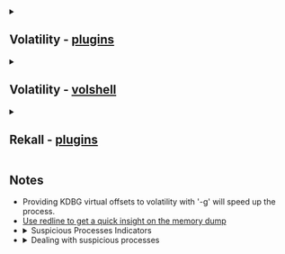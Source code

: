 <details>
   <summary>
      <h2>
         Volatility - <a href="https://github.com/volatilityfoundation/volatility/wiki/Command-Reference">plugins</a>
      </h2>
   </summary>
   <ul>
      <li>
         <details>
            <summary>Process Listing</summary>
            <ul>
               <li><a href="https://github.com/volatilityfoundation/volatility/wiki/Command-Reference#pslist">pslist - walks the doubly-linked list pointed to by PsActiveProcessHead</a></li>
               <li><a href="https://github.com/volatilityfoundation/volatility/wiki/Command-Reference#pstree">pstree - print process tress</a></li>
               <li><a href="https://github.com/volatilityfoundation/volatility/wiki/Command-Reference#psscan">psscan - enumerate processes using pool tag scanning</a></li>
               <li><a href="https://github.com/volatilityfoundation/volatility/wiki/Command-Reference#psdispscan">psdispscan - enumerates processes by scanning for DISPATCHER_HEADER</a></li>
               <li><a href="https://github.com/volatilityfoundation/volatility/wiki/Command-Reference-Mal#psxview">psxview - Detect hidden processes</a></li>
            </ul>
         </details>
      </li>
      <li>
         <details>
            <summary><a href="https://github.com/volatilityfoundation/volatility/wiki/Command-Reference#handles">handles - display open handles in a process</a></summary>
            <ul>
               <li>
                  Important Parameters
                  <ul>
                     <li>-p: <code>pids, comma separated)</code></li>
                     <li>-P: <code>use physical offsets)</code></li>
                     <li>-t: <code>types, comma separated)</code></li>
                     <li>-s: <code>suppress results that are "less meaningful"</code></li>
                  </ul>
               </li>
               <li>
                  Investigative Notes
                  <ul>
                     <li>May help discover unknown relationships between processes via common use of identical handles</li>
                     <li>For most investigations, -s should be used as a default</li>
                  </ul>
               </li>
            </ul>
         </details>
      </li>
      <li>
         <details>
            <summary><a href="https://github.com/volatilityfoundation/volatility/wiki/Command-Reference#enumfunc">enumfunc - enumerates imported and exported functions</a></summary>
            <ul>
               <li>
                  Important Parameters
                  <ul>
                     <li>-s <code>Scan for objects</code></li>
                     <li>-P <code>Show only process imports/exports</code></li>
                     <li>-K <code>Show only kernel imports/exports</code></li>
                     <li>-I <code>Show only imports</code></li>
                     <li>-E <code>Show only exports</code></li>
                  </ul>
               </li>
               <li>
                  Investigative Notes
                  <ul>
                     <li>Primarily useful for malware analysts</li>
                     <li>Can be used for preliminary capability analysis</li>
                  </ul>
               </li>
            </ul>
         </details>
      </li>
      <li>
         <details>
            <summary><a href="https://github.com/volatilityfoundation/volatility/wiki/Command-Reference#dlllist">dlllist - display a process's loaded DLLs</a></summary>
            <ul>
               <li>
                  Important Parameters
                  <ul>
                     <li>-p <code>pids, comma separated></code></li>
                  </ul>
               </li>
               <li>
                  Investigative Notes
                  <ul>
                     <li>The DLLs loaded into a process can be used to infer functionality</li>
                     <li>Networking DLLs in processes that don't normally use networking may indicate code injection</li>
                  </ul>
               </li>
            </ul>
         </details>
      </li>
      <li>
         <details>
            <summary><a href="https://icegrave0391.github.io/2020/03/09/memfor-7/#gt-Virtual-Address-Descriptors">VADs Exploration</a></summary>
            <ul>
               <li><a href="https://github.com/volatilityfoundation/volatility/wiki/Command-Reference#vadwalk">vadwalk - Display all VADs in list form</a></li>
               <li><a href="https://github.com/volatilityfoundation/volatility/wiki/Command-Reference#vadtree">vadtree - Display all VADs in tree form</a></li>
               <li><a href="https://github.com/volatilityfoundation/volatility/wiki/Command-Reference#vadlist">vadlist - List short details for each VAD</a></li>
               <li><a href="https://github.com/volatilityfoundation/volatility/wiki/Command-Reference#vadinfo">vadinfo - Display detailed VAD information</a></li>
               <li><a href="https://github.com/volatilityfoundation/volatility/wiki/Command-Reference#vaddump">vaddump - Copy frames from VADs to the disk</a></li>
            </ul>
         </details>
      </li>
      <li><a href="https://github.com/volatilityfoundation/volatility/wiki/Command-Reference#procdump">procdump - dump process executable</a></li>
      <li><a href="https://github.com/volatilityfoundation/volatility/wiki/Command-Reference#verinfo">impfuzzy - comparing the impfuzzy and imphash</a></li>
   </ul>
</details>
<details>
   <summary>
      <h2>
         Volatility - <a href="https://github.com/volatilityfoundation/volatility/wiki/Command-Reference#volshell">volshell</a>
      </h2>
   </summary>
   <ul>
      <li>
         <details>
            <summary>Explore Processes</summary>
            <ul>
               <li>ps() -&gt; <code>List processes</code></li>
               <li>cc(pid=4) -&gt; <code>Change to another process</code></li>
            </ul>
         </details>
      </li>
      <li>
         <details>
            <summary>EPROCESS structure analysis</summary>
            <ul>
               <li>dt(proc()) -&gt; <code>list current process EPROCESS structure</code></li>
               <li>dt(&quot;<a href="https://web.archive.org/web/20210302232116/https://www.geoffchappell.com/studies/windows/km/ntoskrnl/inc/ntos/ps/eprocess/index.htm">_EPROCESS</a>&quot;, virtualadderss, space=addrspace) -&gt; <code>Expand the EPROCEES structure using virtual address</code></li>
               <li>dt(&quot;<a href="https://web.archive.org/web/20210302232116/https://www.geoffchappell.com/studies/windows/km/ntoskrnl/inc/ntos/ps/eprocess/index.htm">_EPROCESS</a>&quot;, physicaladderss, space=addrspace) -&gt; <code>Expand the EPROCEES structure using physical address</code></li>
            </ul>
         </details>
      </li>
      <li>
         <details>
            <summary>PEB structure analysis</summary>
            <ul>
               <li>dt(proc().Peb) -&gt; <code>list current process PEB structure</code></li>
               <li>dt(&quot;<a href="https://web.archive.org/web/20211009172637/https://www.geoffchappell.com/studies/windows/km/ntoskrnl/inc/api/pebteb/peb/index.htm">_PEB</a>&quot;, virtualadderss, space=addrspace) -&gt; <code>Expand the PEB structure using virtual address</code></li>
               <li>dt(&quot;<a href="https://web.archive.org/web/20211009172637/https://www.geoffchappell.com/studies/windows/km/ntoskrnl/inc/api/pebteb/peb/index.htm">_PEB</a>&quot;, physicaladderss, space=addrspace) -&gt; <code>Expand the PEB structure using physical address</code></li>
               <li>
                  <details>
                     <summary>Important info in PEB structure</summary>
                     <ul>
                        <li>BeingDebugged -&gt; <code>some malicious programs set up a process and then connect a &quot;debugger&quot; to it</code></li>
                        <li>OSMajorVersion &amp; OSMinorVersion -&gt; <code>correspond to the host operating system</code></li>
                        <li>OSBuildNumber</li>
                        <li>OSCSDVersion -&gt; <code>the service pack number multiplied by 0x100</code></li>
                        <li><a href="https://www.nirsoft.net/kernel_struct/vista/RTL_USER_PROCESS_PARAMETERS.html">ProcessParameters</a> -&gt; <code>The pointer is to the process parameters.</code></li>
                        <li><a href="https://www.nirsoft.net/kernel_struct/vista/PEB_LDR_DATA.html">Ldr </a>-> <code>Contains information about the loaded modules for the process.</code></li>
                     </ul>
                  </details>
               </li>
            </ul>
         </details>
      </li>
   </ul>
</details>
<details>
   <summary>
      <h2>
         Rekall - <a href="https://rekall.readthedocs.io/en/latest/plugins.html" rel="nofollow">plugins</a>
      </h2>
   </summary>
   <ul>
      <li>
         <details>
            <summary>Process Listing</summary>
            <ul>
               <li><a href="https://rekall.readthedocs.io/en/latest/plugins.html#pslist-winpslist">pslist - list processes using all methods by default.</a></li>
               <li><a href="https://rekall.readthedocs.io/en/latest/plugins.html#pstree-linpstree">pstree - walk the task_struct.children and task_struct.sibling members to print process tress.</a></li>
               <li><a href="https://rekall.readthedocs.io/en/latest/pluins.html#psscan-psscan">psscan - Scan Physical memory for \_EPROCESS pool allocations.</a></li>
               <li><a href="https://rekall.readthedocs.io/en/latest/plugins.html#psxview-windowspsxview">psxview - Find hidden processes with various process listings</a></li>
            </ul>
         </details>
      </li>
      <li><a href="https://rekall.readthedocs.io/en/latest/plugins.html#handles-handles">handles - print list of open handles to each process</a></li>
      <li><a href="https://rekall.readthedocs.io/en/latest/plugins.html#dlllist-windlllist">dlllist - display a process's loaded DLLs</a></li>
      <li><a href="https://rekall.readthedocs.io/en/latest/plugins.html#procdump-procexedump">procdump - dump process executables</a></li>
      <li><a href="https://rekall.readthedocs.io/en/latest/plugins.html#vad-vad">vad - dump of the VAD.</a></li>
   </ul>
</details>
<h2>
   Notes
</h2>
<ul>
   <li>Providing KDBG virtual offsets to volatility with '-g' will speed up the process.</li>
   <li><a href="https://www.fireeye.com/content/dam/fireeye-www/services/freeware/ug-redline.pdf">Use redline to get a quick insight on the memory dump</a></li>
   <li>
      <details>
         <summary>Suspicious Processes Indicators</summary>
         <ul>
            <li>Check parent/child relationships <code>Processes run by users -> Have Explorer as an ancestor & Processes run by SYSTEM -> Have system as an ancestor</code></li>
            <li>Look for irrelvant imports <code>network apis used by notepad process</code></li>
            <li>Valid Program Names: <code>Programmers choose human readable names. Lookout for random series of characters.</code></li>
            <li>Ending in .exe: <code>Legitimate programs have a valid extension. Malware often leaves a blank extension.</code></li>
            <li>More than one or two characters in the filename: <code>Legitimate programs have a name, not just an ID number.</code></li>
            <li>Spelling mistakes: <code>Malware authors may not be native English speakers.</code></li>
            <li>Correct file locations: <code>Finding an executable starting from any uncommon directory is a sign of trouble.</code></li>
            <li>Valid command line arguments: <code>Processes are often launched with specific parameters.</code></li>
            <li><a href="https://digitalforensicsurvivalpodcast.com/2019/04/14/dfsp-165-windoes-core-processes/">Check Process Singletons: <code>Some processes should never have more than one copy in process list</code></a></li>
            <li>Use impfuzzy to compare Import Table hash with known variants</li>
         </ul>
      </details>
   </li>
   <li>
      <details>
         <summary>Dealing with suspicious processes</summary>
         <ul>
            <li>Dump process executables</li>
            <li>Use strings to look for Indicators of Packing and Persistence</li>
            <li>Submit executables to online services as VirusTotal</li>
            <li>Check opened handles for this process</li>
         </ul>
      </details>
   </li>
</ul>
